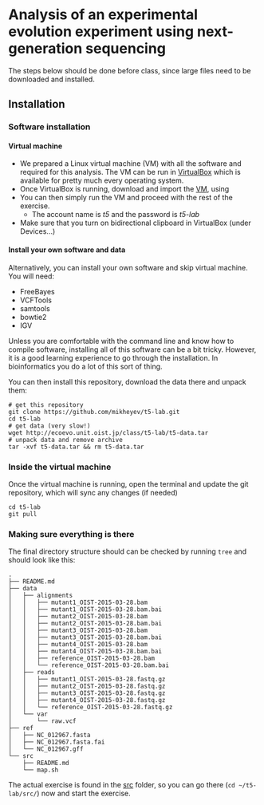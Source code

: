 # Analysis of an experimental evolution experiment using next-generation sequencing

The steps below should be done before class, since large files need to be downloaded and installed.

## Installation 

### Software installation

#### Virtual machine

- We prepared a Linux virtual machine (VM) with all the software and required for this analysis. The VM can be run in [VirtualBox](https://www.virtualbox.org/wiki/Downloads) which is available for pretty much every operating system.  
- Once VirtualBox is running, download and import the [VM](http://ecoevo.unit.oist.jp/class/t5-lab/T5.ova), using 
- You can then simply run the VM and proceed with the rest of the exercise.
     - The account name is *t5* and the password is *t5-lab*
- Make sure that you turn on bidirectional clipboard in VirtualBox (under Devices...)

#### Install your own software and data
Alternatively, you can install your own software and skip virtual machine. You will need:

- FreeBayes
- VCFTools
- samtools
- bowtie2
- IGV

Unless you are comfortable with the command line and know how to compile software, installing all of this software can be a bit tricky. However, it is a good learning experience to go through the installation. In bioinformatics you do a lot of this sort of thing. 

You can then install this repository, download the data there and unpack them:

	# get this repository
	git clone https://github.com/mikheyev/t5-lab.git   
	cd t5-lab 
	# get data (very slow!)
	wget http://ecoevo.unit.oist.jp/class/t5-lab/t5-data.tar
	# unpack data and remove archive
	tar -xvf t5-data.tar && rm t5-data.tar

### Inside the virtual machine


Once the virtual machine is running, open the terminal and update the git repository, which will sync any changes (if needed)

	cd t5-lab
	git pull


### Making sure everything is there

The final directory structure should can be checked by running ```tree``` and should look like this:

```
.
├── README.md
├── data
│   ├── alignments
│   │   ├── mutant1_OIST-2015-03-28.bam
│   │   ├── mutant1_OIST-2015-03-28.bam.bai
│   │   ├── mutant2_OIST-2015-03-28.bam
│   │   ├── mutant2_OIST-2015-03-28.bam.bai
│   │   ├── mutant3_OIST-2015-03-28.bam
│   │   ├── mutant3_OIST-2015-03-28.bam.bai
│   │   ├── mutant4_OIST-2015-03-28.bam
│   │   ├── mutant4_OIST-2015-03-28.bam.bai
│   │   ├── reference_OIST-2015-03-28.bam
│   │   └── reference_OIST-2015-03-28.bam.bai
│   ├── reads
│   │   ├── mutant1_OIST-2015-03-28.fastq.gz
│   │   ├── mutant2_OIST-2015-03-28.fastq.gz
│   │   ├── mutant3_OIST-2015-03-28.fastq.gz
│   │   ├── mutant4_OIST-2015-03-28.fastq.gz
│   │   └── reference_OIST-2015-03-28.fastq.gz
│   └── var
│       └── raw.vcf
├── ref
│   ├── NC_012967.fasta
│   ├── NC_012967.fasta.fai
│   └── NC_012967.gff
└── src
    ├── README.md
    └── map.sh
```

The actual exercise is found in the [src](./src/) folder, so you can go there (```cd ~/t5-lab/src/```) now and start the exercise.

